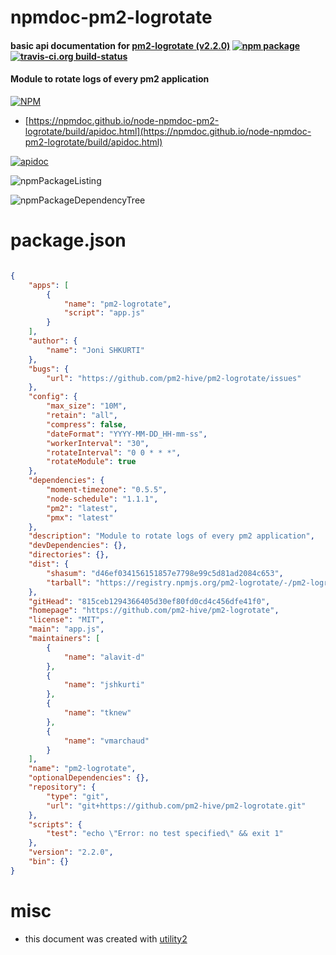 # npmdoc-pm2-logrotate

#### basic api documentation for  [pm2-logrotate (v2.2.0)](https://github.com/pm2-hive/pm2-logrotate)  [![npm package](https://img.shields.io/npm/v/npmdoc-pm2-logrotate.svg?style=flat-square)](https://www.npmjs.org/package/npmdoc-pm2-logrotate) [![travis-ci.org build-status](https://api.travis-ci.org/npmdoc/node-npmdoc-pm2-logrotate.svg)](https://travis-ci.org/npmdoc/node-npmdoc-pm2-logrotate)

#### Module to rotate logs of every pm2 application

[![NPM](https://nodei.co/npm/pm2-logrotate.png?downloads=true&downloadRank=true&stars=true)](https://www.npmjs.com/package/pm2-logrotate)

- [https://npmdoc.github.io/node-npmdoc-pm2-logrotate/build/apidoc.html](https://npmdoc.github.io/node-npmdoc-pm2-logrotate/build/apidoc.html)

[![apidoc](https://npmdoc.github.io/node-npmdoc-pm2-logrotate/build/screenCapture.buildCi.browser.%252Ftmp%252Fbuild%252Fapidoc.html.png)](https://npmdoc.github.io/node-npmdoc-pm2-logrotate/build/apidoc.html)

![npmPackageListing](https://npmdoc.github.io/node-npmdoc-pm2-logrotate/build/screenCapture.npmPackageListing.svg)

![npmPackageDependencyTree](https://npmdoc.github.io/node-npmdoc-pm2-logrotate/build/screenCapture.npmPackageDependencyTree.svg)



# package.json

```json

{
    "apps": [
        {
            "name": "pm2-logrotate",
            "script": "app.js"
        }
    ],
    "author": {
        "name": "Joni SHKURTI"
    },
    "bugs": {
        "url": "https://github.com/pm2-hive/pm2-logrotate/issues"
    },
    "config": {
        "max_size": "10M",
        "retain": "all",
        "compress": false,
        "dateFormat": "YYYY-MM-DD_HH-mm-ss",
        "workerInterval": "30",
        "rotateInterval": "0 0 * * *",
        "rotateModule": true
    },
    "dependencies": {
        "moment-timezone": "0.5.5",
        "node-schedule": "1.1.1",
        "pm2": "latest",
        "pmx": "latest"
    },
    "description": "Module to rotate logs of every pm2 application",
    "devDependencies": {},
    "directories": {},
    "dist": {
        "shasum": "d46ef034156151857e7798e99c5d81ad2084c653",
        "tarball": "https://registry.npmjs.org/pm2-logrotate/-/pm2-logrotate-2.2.0.tgz"
    },
    "gitHead": "815ceb1294366405d30ef80fd0cd4c456dfe41f0",
    "homepage": "https://github.com/pm2-hive/pm2-logrotate",
    "license": "MIT",
    "main": "app.js",
    "maintainers": [
        {
            "name": "alavit-d"
        },
        {
            "name": "jshkurti"
        },
        {
            "name": "tknew"
        },
        {
            "name": "vmarchaud"
        }
    ],
    "name": "pm2-logrotate",
    "optionalDependencies": {},
    "repository": {
        "type": "git",
        "url": "git+https://github.com/pm2-hive/pm2-logrotate.git"
    },
    "scripts": {
        "test": "echo \"Error: no test specified\" && exit 1"
    },
    "version": "2.2.0",
    "bin": {}
}
```



# misc
- this document was created with [utility2](https://github.com/kaizhu256/node-utility2)
